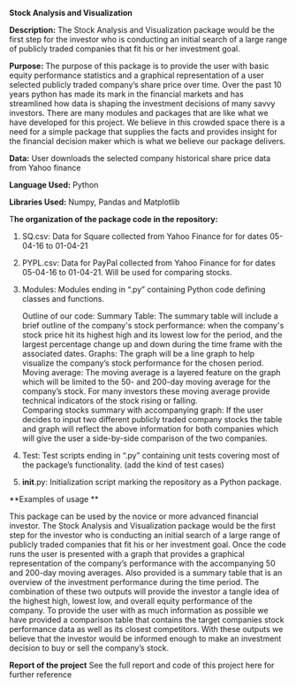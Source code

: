**Stock Analysis and Visualization**

**Description:**
The Stock Analysis and Visualization package would be the first step for the investor who is conducting an initial search of a large range of publicly traded companies that fit his or her investment goal.

**Purpose:**
The purpose of this package is to provide the user with basic equity performance statistics and a graphical representation of a user selected publicly traded company’s share price over time. Over the past 10 years python has made its mark in the financial markets and has streamlined how data is shaping the investment decisions of many savvy investors. There are many modules and packages that are like what we have developed for this project. We believe in this crowded space there is a need for a simple package that supplies the facts and provides insight for the financial decision maker which is what we believe our package delivers.

**Data:** User downloads the selected company historical share price data from Yahoo finance

**Language Used:** Python

**Libraries Used:** Numpy, Pandas and  Matplotlib

T**he organization of the package code in the repository:**

1.	SQ.csv: Data for Square collected from Yahoo Finance for for dates 05-04-16 to 01-04-21
2.	PYPL.csv: Data for PayPal collected from Yahoo Finance for for dates 05-04-16 to 01-04-21. Will be used for comparing stocks.
3.	Modules: Modules ending in “.py” containing Python code defining classes and functions. 

      Outline of our code:
       Summary Table: The summary table will include a brief outline of the company's stock performance: when the                  company's stock price hit its highest high and its lowest low for the period, and the largest percentage change up and down during the time frame with the associated dates.
       Graphs: The graph will be a line graph to help visualize the company’s stock performance for the chosen period.
       Moving average: The moving average is a layered feature on the graph which will be limited to the 50- and 200-day moving average for the company’s stock. For many investors these moving average provide technical indicators of the stock rising or falling.  
       Comparing stocks summary with accompanying graph: If the user decides to input two different publicly traded company stocks the table and graph will reflect the above information for both companies which will give the user a side-by-side comparison of the two companies.

4.	Test: Test scripts ending in “.py” containing unit tests covering most of the package’s functionality. (add the kind of test cases)

5.	__init__.py: Initialization script marking the repository as a Python package. 

**Examples of usage **

This package can be used by the novice or more advanced financial investor. The Stock Analysis and Visualization package would be the first step for the investor who is conducting an initial search of a large range of publicly traded companies that fit his or her investment goal. Once the code runs the user is presented with a graph that provides a graphical representation of the company’s performance with the accompanying 50 and 200-day moving averages.
Also provided is a summary table that is an overview of the investment performance during the time period. The combination of these two outputs will provide the investor a tangle idea of the highest high, lowest low, and overall equity performance of the company. To provide the user with as much information as possible we have provided a comparison table that contains the target companies stock performance data as well as its closest competitors. With these outputs we believe that the investor would be informed enough to make an investment decision to buy or sell the company’s stock.

**Report of the project**
See the full report and code of this project here for further reference

